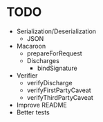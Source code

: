# TODO

- Serialization/Deserialization
  - JSON
- Macaroon
  - prepareForRequest
  - Discharges
    - bindSignature
- Verifier
  - verifyDischarge
  - verifyFirstPartyCaveat
  - verifyThirdPartyCaveat
- Improve README
- Better tests
